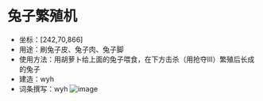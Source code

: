 # 兔子繁殖机
- 坐标：[242,70,866]
- 用途：刷兔子皮、兔子肉、兔子脚
- 使用方法：用胡萝卜给上面的兔子喂食，在下方击杀（用抢夺III）繁殖后长成的兔子
- 建造：wyh
- 词条撰写：wyh
  ![image](https://github.com/user-attachments/assets/677cb916-f6f3-41ee-b1a6-30d6608ed5aa)
